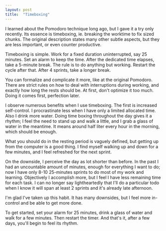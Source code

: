 ```yaml
---
layout: post
title:  "Timeboxing"
---
```


I learned about the Pomodoro technique long ago, but I gave it a try only recently. Its essence
is timeboxing, ie. breaking the worktime to fix sized chunks. The original description states many
other subtle aspects, but they are less important, or even counter productive.

Timeboxing is simple. Work for a fixed duration uninterrupted, say 25 minutes. Set an alarm to keep
the time. After the dedicated time elapses, take a 5-minute break. The rule is to do anything but
working. Restart the cycle after that. After 4 sprints, take a longer break.

You can formalize and complicate it more, like at the original Pomodoro. There are strict rules
on how to deal with interruptions during working, and exactly how long the rests should be.
At first, don't optimize it too much. Doing it comes first, perfection later.

I observe numerous benefits when I use timeboxing. The first is increased self-control.
I procrastinate less when I have only a limited allocated time. Also I drink more water. Doing
time boxing throughout the day gives it a rhythm; I feel the need to stand up and walk a little,
and I grab a glass of water in the meantime. It means around half liter every hour in the morning,
which should be enough.

What you should do in the resting period is vaguely defined, but getting up from the computer
is a good thing. I find myself walking up and down for a few minutes, and I feel refreshed for
the next sprint.

On the downside, I perceive the day as lot shorter than before. In the past I had an uncountable
amount of minutes, enough for everything I want to do; now I have only 8-10 25-minutes sprints
to do most of my work and learning. Objectively I accomplish more, but I feel I have less
remaining time for each task. I can no longer say lightheartedly that I'll do a particular todo when I know
it will span at least 2 sprints and it's already late afternoon.

I'm glad I've taken up this habit. It has many downsides, but I feel more in-control and
be able to get more done.

To get started, set your alarm for 25 minutes, drink a glass of water and walk for a few minutes.
Then restart the timer. And that's it, after a few days, you'll begin to feel its rhythm.
